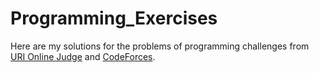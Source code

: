 # Programming_Exercises
Here are my solutions for the problems of programming challenges from [URI Online Judge](https://www.urionlinejudge.com.br/judge/en/login) and [CodeForces](https://codeforces.com/).
